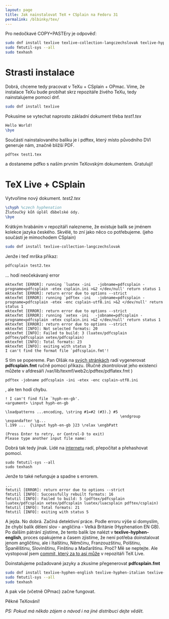 ```yaml
---
layout: page
title: Jak nainstalovat TeX + CSplain na Fedoru 31
permalink: /blbinky/tex/
---
```

Pro nedočkavé COPY+PASTEry je odpověď:
``` bash
sudo dnf install texlive texlive-collection-langczechslovak texlive-hyphen-english texlive-hyphen-italian texlive-hyphen-german texlive-hyphen-french texlive-hyphen-polish texlive-hyphen-spanish texlive-hyphen-slovenian texlive-hyphen-finnish texlive-hyphen-hungarian
sudo fmtutil-sys --all
sudo texhash
```

# Strasti instalace
Dobrá, chceme tedy pracovat v TeXu + CSplain + OPmac.
Víme, že instalace TeXu bude probíhat skrz repozitáře živého TeXu, tedy nainstalujeme pomocí dnf. 
``` bash
sudo dnf install texlive
```

Pokusíme se vytechat naprosto základní dokument třeba *test1.tex*
``` tex
Hello World!
\bye
```

Součástí nainstalovaného balíku je i pdftex, který místo původního DVI generuje nám, značně bližší PDF.

``` bash
pdftex test1.tex
```

a dostaneme pdfko s naším prvním TeXovským dokumentem. Gratuluji!

# TeX Live + CSplain
Vytvoříme nový dokument. *test2.tex*
``` tex
\chyph %czech hyphenation
Žluťoučký kůň úplěl ďábelské ódy.
\bye
```

Krátkým hrabáním v repozitáři nalezneme, že existuje balík se jménem kolekce jazyka českého. Skvělé, to zní jako něco co potřebujeme. (jeho součástí je mimochodem CSplain)
``` bash
sudo dnf install texlive-collection-langczechslovak
```

Jenže i teď mrška příkaz:

``` bash
pdfcsplain test2.tex
```

... hodí neočekávaný error

```
mktexfmt [ERROR]: running `luatex -ini   -jobname=pdfcsplain -progname=pdfcsplain -etex csplain.ini >&2 </dev/null' return status 1
mktexfmt [ERROR]: return error due to options --strict
mktexfmt [ERROR]: running `pdftex -ini   -jobname=pdfcsplain -progname=pdfcsplain -etex -enc csplain-utf8.ini >&2 </dev/null' return status 1
mktexfmt [ERROR]: return error due to options --strict
mktexfmt [ERROR]: running `xetex -ini   -jobname=pdfcsplain -progname=pdfcsplain -etex csplain.ini >&2 </dev/null' return status 1
mktexfmt [ERROR]: return error due to options --strict
mktexfmt [INFO]: Not selected formats: 20
mktexfmt [INFO]: Failed to build: 3 (luatex/pdfcsplain pdftex/pdfcsplain xetex/pdfcsplain)
mktexfmt [INFO]: Total formats: 23
mktexfmt [INFO]: exiting with status 3
I can't find the format file `pdfcsplain.fmt'!
```

S tím se popereme. Pan Olšák na [svých stránkách](http://petr.olsak.net/csplain.html) radí vygenerovat **pdfcsplain.fmt** ručně pomocí příkazu. (Ručně zkontrolovat jeho existenci můžete v afdresáři /var/lib/texmf/web2c/pdftex/pdflatex.fmt )

```
pdftex -jobname pdfcsplain -ini -etex -enc csplain-utf8.ini
```
, ale ten hodí chybu.

```
! I can't find file `hyph-en-gb'.
<argument> \input hyph-en-gb 
                             
\loadpatterns ...encoding, \string #1=#2 (#3).} #5
                                                   \endgroup \expandafter \g...
l.199 ...  {\input hyph-en-gb }23 \relax \engbPatt
                                                  
(Press Enter to retry, or Control-D to exit)
Please type another input file name: 
```

Dobrá tak tedy jinak. Lidé na [internetu](https://bugzilla.redhat.com/show_bug.cgi?id=578426) radí, přepočítat a přehashovat pomocí. 
```
sudo fmtutil-sys --all
sudo texhash
```

Jenže to také nefunguje a spadne s errorem.

```
...
fmtutil [ERROR]: return error due to options --strict
fmtutil [INFO]: Successfully rebuilt formats: 16
fmtutil [INFO]: Failed to build: 5 (pdftex/pdfcsplain luatex/pdfcsplain xetex/pdfcsplain luatex/luacsplain pdftex/csplain)
fmtutil [INFO]: Total formats: 21
fmtutil [INFO]: exiting with status 5
```

A jejda. No dobrá. Začíná detektivní práce. Podle erroru výše si domyslím, že chybí balík dělení slov - angličina - Velká Británie (Hyphenation EN GB). Po dalším pátrání zjistíme, že tento balík lze nalézt v **texlive-hyphen-english**, proces opakujeme a časem zjistíme, že není potřeba doinstalovat jenom angličtinu, ale i Italštinu, Němčinu, Franzouzštinu, Polštinu, Španělštinu, Slovinštinu, Finštinu a Maďarštinu. Proč? Mě se neptejte. Ale vystopoval jsem [commit, který za to asi může](https://git.texlive.info/texlive/commit/?id=e6ecf62a1727571cc47129fa4b4e198eadbe2ed3) v repozitáři TeX Live.

Doinstalujeme požadované jazyky a zkusíme přegenerovat **pdfcsplain.fmt**

``` bash
sudo dnf install texlive-hyphen-english texlive-hyphen-italian texlive-hyphen-german texlive-hyphen-french texlive-hyphen-polish texlive-hyphen-spanish texlive-hyphen-slovenian texlive-hyphen-finnish texlive-hyphen-hungarian
sudo fmtutil-sys --all
sudo texhash
```

A pak vše (včetně OPmac) začne fungovat.

Pěkné TeXování!

*PS: Pokud má někdo zájem o návod i na jiné distribuci dejte vědět.*
